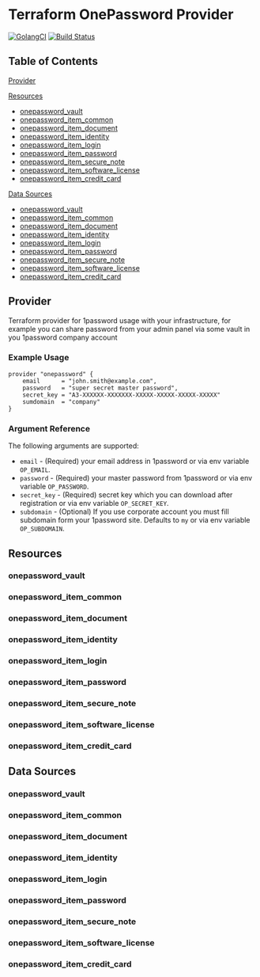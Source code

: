 # Terraform OnePassword Provider

[![GolangCI](https://golangci.com/badges/github.com/anasinnyk/terraform-provider-1password.svg)](https://golangci.com/r/github.com/anasinnyk/terraform-provider-1password)
[![Build Status](https://travis-ci.com/anasinnyk/terraform-provider-1password.svg?branch=master)](https://travis-ci.com/anasinnyk/terraform-provider-1password)

## Table of Contents

[Provider](#Provider)

[Resources](#Resources)
* [onepassword_vault](#onepassword_vault)
* [onepassword_item_common](#onepassword_item_common)
* [onepassword_item_document](#onepassword_item_document)
* [onepassword_item_identity](#onepassword_item_identity)
* [onepassword_item_login](#onepassword_item_login)
* [onepassword_item_password](#onepassword_item_password)
* [onepassword_item_secure_note](#onepassword_item_secure_note)
* [onepassword_item_software_license](#onepassword_item_software_license)
* [onepassword_item_credit_card](#onepassword_item_credit_card)

[Data Sources](#data-sources)
* [onepassword_vault](#onepassword_vault-1)
* [onepassword_item_common](#onepassword_item_common-1)
* [onepassword_item_document](#onepassword_item_document-1)
* [onepassword_item_identity](#onepassword_item_identity-1)
* [onepassword_item_login](#onepassword_item_login-1)
* [onepassword_item_password](#onepassword_item_password-1)
* [onepassword_item_secure_note](#onepassword_item_secure_note-1)
* [onepassword_item_software_license](#onepassword_item_software_license-1)
* [onepassword_item_credit_card](#onepassword_item_credit_card-1)

## Provider

Terraform provider for 1password usage with your infrastructure, for example you can share password from your admin panel via some vault in you 1password company account

### Example Usage

```
provider "onepassword" {
    email      = "john.smith@example.com",
    password   = "super secret master password",
    secret_key = "A3-XXXXXX-XXXXXXX-XXXXX-XXXXX-XXXXX-XXXXX"
    sumdomain  = "company"
}
```

### Argument Reference

The following arguments are supported:

* `email` - (Required) your email address in 1password or via env variable `OP_EMAIL`.
* `password` - (Required) your master password from 1password or via env variable `OP_PASSWORD`.
* `secret_key` - (Required) secret key which you can download after registration or via env variable `OP_SECRET_KEY`.
* `subdomain` - (Optional) If you use corporate account you must fill subdomain form your 1password site. Defaults to `my` or via env variable `OP_SUBDOMAIN`.

## Resources

### onepassword_vault

### onepassword_item_common

### onepassword_item_document

### onepassword_item_identity

### onepassword_item_login

### onepassword_item_password

### onepassword_item_secure_note

### onepassword_item_software_license

### onepassword_item_credit_card

## Data Sources

### onepassword_vault

### onepassword_item_common

### onepassword_item_document

### onepassword_item_identity

### onepassword_item_login

### onepassword_item_password

### onepassword_item_secure_note

### onepassword_item_software_license

### onepassword_item_credit_card
